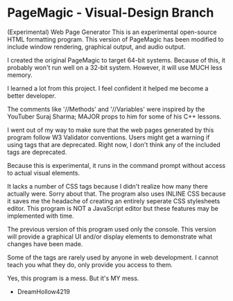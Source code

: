 # PageMagic - Visual-Design Branch
(Experimental) Web Page Generator
This is an experimental open-source HTML formatting program.
This version of PageMagic has been modified to include window rendering, graphical output, and audio output.

I created the original PageMagic to target 64-bit systems. Because of this, it probably won't run well on a 32-bit system.
However, it will use MUCH less memory.

I learned a lot from this project. I feel confident it helped me become a better developer.

The comments like '//Methods' and '//Variables' were inspired by the YouTuber Suraj Sharma; MAJOR props to him for some of his C++ lessons.

I went out of my way to make sure that the web pages generated by this program follow W3 Validator conventions.
Users might get a warning if using tags that are deprecated. Right now, I don't think any of the included tags are deprecated.

Because this is experimental, it runs in the command prompt without access to actual visual elements.

It lacks a number of CSS tags because I didn't realize how many there actually were. Sorry about that.
The program also uses INLINE CSS because it saves me the headache of creating an entirely seperate CSS stylesheets editor.
This program is NOT a JavaScript editor but these features may be implemented with time.

The previous version of this program used only the console. This version will provide a graphical UI and/or display elements to demonstrate what changes have been made.

Some of the tags are rarely used by anyone in web development. I cannot teach you what they do, only provide you access to them.

Yes, this program is a mess. But it's MY mess.

- DreamHollow4219
